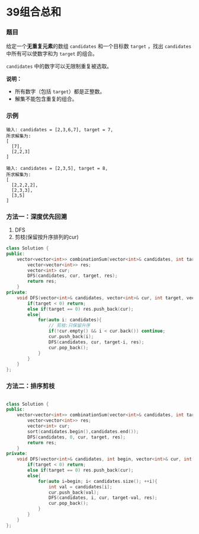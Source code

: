 # 39组合总和

### 题目

给定一个**无重复元素**的数组 `candidates` 和一个目标数 `target` ，找出 `candidates` 中所有可以使数字和为 `target` 的组合。

`candidates` 中的数字可以无限制重复被选取。

**说明：**

- 所有数字（包括 `target`）都是正整数。
- 解集不能包含重复的组合。 

### 示例

```
输入: candidates = [2,3,6,7], target = 7,
所求解集为:
[
  [7],
  [2,2,3]
]

输入: candidates = [2,3,5], target = 8,
所求解集为:
[
  [2,2,2,2],
  [2,3,3],
  [3,5]
]
```

### 方法一：深度优先回溯

1. DFS
2. 剪枝(保留按升序排列的cur)

```c++
class Solution {
public:
    vector<vector<int>> combinationSum(vector<int>& candidates, int target) {
        vector<vector<int>> res;
        vector<int> cur;
        DFS(candidates, cur, target, res);
        return res;
    }
private:
    void DFS(vector<int>& candidates, vector<int>& cur, int target, vector<vector<int>>& res){
        if(target < 0) return;
        else if(target == 0) res.push_back(cur);
        else{
            for(auto i: candidates){
                // 剪枝:只保留升序
                if(!cur.empty() && i < cur.back()) continue;
                cur.push_back(i);
                DFS(candidates, cur, target-i, res);
                cur.pop_back();
            }
        }
    }
};
```

### 方法二：排序剪枝

```c++

class Solution {
public:
    vector<vector<int>> combinationSum(vector<int>& candidates, int target) {
        vector<vector<int>> res;
        vector<int> cur;
        sort(candidates.begin(),candidates.end());
        DFS(candidates, 0, cur, target, res);
        return res;
    }
private:
    void DFS(vector<int>& candidates, int begin, vector<int>& cur, int target, vector<vector<int>>& res){
        if(target < 0) return;
        else if(target == 0) res.push_back(cur);
        else{
            for(auto i=begin; i< candidates.size(); ++i){
                int val = candidates[i];
                cur.push_back(val);
                DFS(candidates, i, cur, target-val, res);
                cur.pop_back();
            }
        }
    }
};
```



